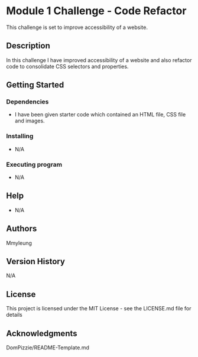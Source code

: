 # Module 1 Challenge - Code Refactor

This challenge is set to improve accessibility of a website.

## Description

In this challenge I have improved accessibility of a website and also refactor code to consolidate CSS selectors and properties.

## Getting Started

### Dependencies

* I have been given starter code which contained an HTML file, CSS file and images.

### Installing

* N/A

### Executing program

* N/A

## Help

* N/A

## Authors

Mmyleung

## Version History

N/A

## License

This project is licensed under the MIT License - see the LICENSE.md file for details

## Acknowledgments

DomPizzie/README-Template.md
